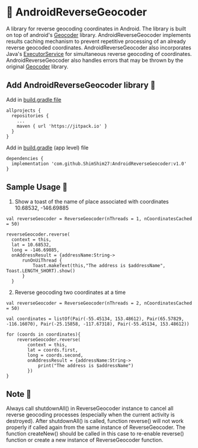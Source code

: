 # 📍 AndroidReverseGeocoder
A library for reverse geocoding coordinates in Android. The library is built on top of android's [Geocoder](https://developer.android.com/reference/android/location/Geocoder) library.
AndroidReverseGeocoder implements results caching mechanism to prevent repetitive processing of an already reverse geocoded coordinates. AndroidReverseGeocoder
also incorporates Java's [ExecutorService](https://docs.oracle.com/javase/8/docs/api/java/util/concurrent/ExecutorService.html) for simultaneous reverse geocoding of coordinates. AndroidReverseGeocoder also handles errors that
may be thrown by the original [Geocoder](https://developer.android.com/reference/android/location/Geocoder) library.
<br/>

## Add AndroidReverseGeocoder library 📙
Add in [build.gradle file](https://github.com/ShimShim27/AndroidReverseGeocoder/blob/master/build.gradle)
```
allprojects {
  repositories {
    ...
    maven { url 'https://jitpack.io' }
  }
}
```
Add in [build.gradle](https://github.com/ShimShim27/AndroidReverseGeocoder/blob/master/app/build.gradle) (app level) file
```
dependencies {
  implementation 'com.github.ShimShim27:AndroidReverseGeocoder:v1.0'
}
```

## Sample Usage 🧞
1. Show a toast of the name of place associated with coordinates 10.68532, -146.69885
```
val reverseGeocoder = ReverseGeocoder(nThreads = 1, nCoordinatesCached = 50)

reverseGeocoder.reverse(
  context = this,
  lat = 10.68532,
  long = -146.69885,
  onAddressResult = {addressName:String->
      runOnUiThread {
          Toast.makeText(this,"The address is $addressName", Toast.LENGTH_SHORT).show()
      }
  }
```
2. Reverse geocoding two coordinates at a time

```
val reverseGeocoder = ReverseGeocoder(nThreads = 2, nCoordinatesCached = 50)
        
val coordinates = listOf(Pair(-55.45134, 153.48612), Pair(65.57829, -116.16070), Pair(-25.15858, -117.67318), Pair(-55.45134, 153.48612))

for (coords in coordinates){
    reverseGeocoder.reverse(
        context = this,
        lat = coords.first,
        long = coords.second,
        onAddressResult = {addressName:String->
            print("The address is $addressName")
        })
}
```

## Note 🤫
Always call shutdownAll() in ReverseGeocoder instance to cancel all reverse geocoding processes (especially when the current activity is destroyed). 
After shutdownAll() is called, function reverse() will not work properly if called again from the same instance of ReverseGeocoder. 
The function createNew() should be called in this case to re-enable reverse() function or create a new instance of ReverseGeocoder function.

